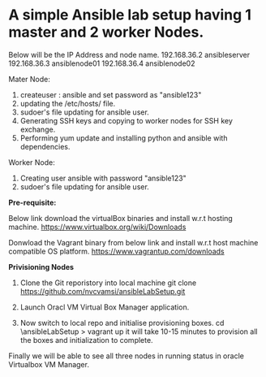 # A simple Ansible lab setup having 1 master and 2 worker Nodes.

Below will be the IP Address and node name.
192.168.36.2   ansibleserver
192.168.36.3   ansiblenode01
192.168.36.4   ansiblenode02
  
Mater Node:
1) createuser : ansible and set password as "ansible123"
2) updating the /etc/hosts/ file.
3) sudoer's file updating for ansible user.
4) Generating SSH keys and copying to worker nodes for SSH key exchange.
5) Performing yum update and installing python and ansible with dependencies.
  
Worker Node:
1) Creating user ansible with password "ansible123"
2) sudoer's file updating for ansible user.



**Pre-requisite:**

Below link download the  virtualBox binaries and install w.r.t hosting machine.
https://www.virtualbox.org/wiki/Downloads


Donwload the Vagrant binary from below link and install w.r.t host machine compatible OS platform.
https://www.vagrantup.com/downloads


**Privisioning Nodes**

1) Clone the Git reporistory into  local machine
  git clone  https://github.com/nvcvamsi/ansibleLabSetup.git

2) Launch Oracl VM Virtual Box Manager application.

3) Now switch to local repo and initialise provisioning boxes.
cd <git copied local path>\ansibleLabSetup > vagrant up
it will take  10-15 minutes to provision all the boxes and initialization to complete.
  
Finally we will be able to see all three nodes in running status in oracle Virtualbox VM Manager. 
